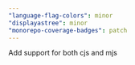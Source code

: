 ```yaml
---
"language-flag-colors": minor
"displayastree": minor
"monorepo-coverage-badges": patch
---
```


Add support for both cjs and mjs
